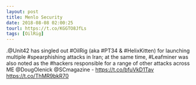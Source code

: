```yaml
---
layout: post
title: Menlo Security
date: 2018-08-08 02:00:25
tourl: https://t.co/KGGTO8JfLs
tags: [OilRig]
---
```

.@Unit42 has singled out #OilRig (aka #PT34 &amp; #HelixKitten) for launching multiple #spearphishing attacks in Iran; at the same time, #Leafminer was also noted as the #hackers responsible for a range of other attacks across ME @DougOlenick @SCmagazine - https://t.co/bfuVkD1Tav https://t.co/ThMR9bkR70